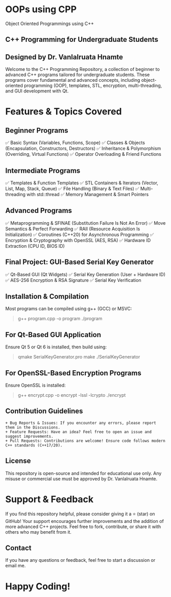 # OOPs using CPP
 Object Oriented Programmings using C++


## C++ Programming for Undergraduate Students

## Designed by Dr. Vanlalruata Hnamte

Welcome to the C++ Programming Repository, a collection of beginner to advanced C++ programs tailored for undergraduate students. These programs cover fundamental and advanced concepts, including object-oriented programming (OOP), templates, STL, encryption, multi-threading, and GUI development with Qt.

# Features & Topics Covered
## Beginner Programs

✅ Basic Syntax (Variables, Functions, Scope)
✅ Classes & Objects (Encapsulation, Constructors, Destructors)
✅ Inheritance & Polymorphism (Overriding, Virtual Functions)
✅ Operator Overloading & Friend Functions

## Intermediate Programs

✅ Templates & Function Templates
✅ STL Containers & Iterators (Vector, List, Map, Stack, Queue)
✅ File Handling (Binary & Text Files)
✅ Multi-threading with std::thread
✅ Memory Management & Smart Pointers

## Advanced Programs

✅ Metaprogramming & SFINAE (Substitution Failure Is Not An Error)
✅ Move Semantics & Perfect Forwarding
✅ RAII (Resource Acquisition Is Initialization)
✅ Coroutines (C++20) for Asynchronous Programming
✅ Encryption & Cryptography with OpenSSL (AES, RSA)
✅ Hardware ID Extraction (CPU ID, BIOS ID)

## Final Project: GUI-Based Serial Key Generator

✅ Qt-Based GUI (Qt Widgets)
✅ Serial Key Generation (User + Hardware ID)
✅ AES-256 Encryption & RSA Signature
✅ Serial Key Verification


## Installation & Compilation
Most programs can be compiled using g++ (GCC) or MSVC:

> g++ program.cpp -o program
> ./program

## For Qt-Based GUI Application
Ensure Qt 5 or Qt 6 is installed, then build using:

> qmake SerialKeyGenerator.pro
> make
> ./SerialKeyGenerator

## For OpenSSL-Based Encryption Programs
Ensure OpenSSL is installed:
> g++ encrypt.cpp -o encrypt -lssl -lcrypto
> ./encrypt

## Contribution Guidelines
    + Bug Reports & Issues: If you encounter any errors, please report them in the Discussions.
    + Feature Requests: Have an idea? Feel free to open an issue and suggest improvements.
    + Pull Requests: Contributions are welcome! Ensure code follows modern C++ standards (C++17/20).

## License

This repository is open-source and intended for educational use only. Any misuse or commercial use must be approved by Dr. Vanlalruata Hnamte.

# Support & Feedback

If you find this repository helpful, please consider giving it a ⭐ (star) on GitHub! Your support encourages further improvements and the addition of more advanced C++ projects. Feel free to fork, contribute, or share it with others who may benefit from it.

## Contact

If you have any questions or feedback, feel free to start a discussion or email me.

# Happy Coding!